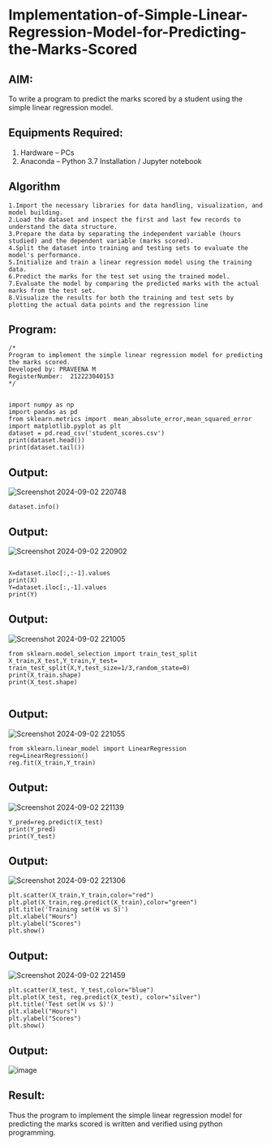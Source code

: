 # Implementation-of-Simple-Linear-Regression-Model-for-Predicting-the-Marks-Scored

## AIM:
To write a program to predict the marks scored by a student using the simple linear regression model.

## Equipments Required:
1. Hardware – PCs
2. Anaconda – Python 3.7 Installation / Jupyter notebook

## Algorithm
```
1.Import the necessary libraries for data handling, visualization, and model building.
2.Load the dataset and inspect the first and last few records to understand the data structure.
3.Prepare the data by separating the independent variable (hours studied) and the dependent variable (marks scored).
4.Split the dataset into training and testing sets to evaluate the model's performance.
5.Initialize and train a linear regression model using the training data.
6.Predict the marks for the test set using the trained model.
7.Evaluate the model by comparing the predicted marks with the actual marks from the test set.
8.Visualize the results for both the training and test sets by plotting the actual data points and the regression line
```
## Program:
```
/*
Program to implement the simple linear regression model for predicting the marks scored.
Developed by: PRAVEENA M
RegisterNumber:  212223040153
*/


import numpy as np
import pandas as pd
from sklearn.metrics import  mean_absolute_error,mean_squared_error
import matplotlib.pyplot as plt
dataset = pd.read_csv('student_scores.csv')
print(dataset.head())
print(dataset.tail())
```



## Output:

![Screenshot 2024-09-02 220748](https://github.com/user-attachments/assets/5aef223f-53e9-4a2f-a54f-85b45535a68a)

```
dataset.info()
```

## Output:
![Screenshot 2024-09-02 220902](https://github.com/user-attachments/assets/084b92fb-741e-4fe4-ad90-b39d99969fed)

```

X=dataset.iloc[:,:-1].values
print(X)
Y=dataset.iloc[:,-1].values
print(Y)
```

## Output:
![Screenshot 2024-09-02 221005](https://github.com/user-attachments/assets/dcc27a78-c07a-4470-bb21-a9fc94528529)

```
from sklearn.model_selection import train_test_split
X_train,X_test,Y_train,Y_test= train_test_split(X,Y,test_size=1/3,random_state=0)
print(X_train.shape)
print(X_test.shape)


```

## Output:
![Screenshot 2024-09-02 221055](https://github.com/user-attachments/assets/fd15cb82-d477-4773-9df0-e38ee7264042)

```
from sklearn.linear_model import LinearRegression
reg=LinearRegression()
reg.fit(X_train,Y_train)
```
## Output:
![Screenshot 2024-09-02 221139](https://github.com/user-attachments/assets/ff21a936-1262-4c44-ad44-88e4e709de78)

```
Y_pred=reg.predict(X_test)
print(Y_pred)
print(Y_test)

```
## Output:

![Screenshot 2024-09-02 221306](https://github.com/user-attachments/assets/e3ac1e7f-2010-44b3-94b2-610b21218c29)

```
plt.scatter(X_train,Y_train,color="red")
plt.plot(X_train,reg.predict(X_train),color="green")
plt.title('Training set(H vs S)')
plt.xlabel("Hours")
plt.ylabel("Scores")
plt.show()

```

## Output:

![Screenshot 2024-09-02 221459](https://github.com/user-attachments/assets/4955942c-5de4-4b88-bfab-c1bb1ddf24a7)

```
plt.scatter(X_test, Y_test,color="blue")
plt.plot(X_test, reg.predict(X_test), color="silver")
plt.title('Test set(H vs S)')
plt.xlabel("Hours")
plt.ylabel("Scores")
plt.show()
```
## Output:

![image](https://github.com/user-attachments/assets/700e0a3a-ddf1-494a-903a-351afd21cce5)

## Result:
Thus the program to implement the simple linear regression model for predicting the marks scored is written and verified using python programming.
